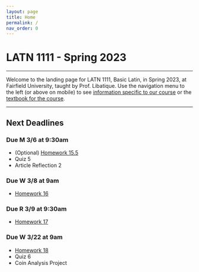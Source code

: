 ```yaml
---
layout: page
title: Home
permalink: /
nav_order: 0
---
```


# LATN 1111 - Spring 2023

***

Welcome to the landing page for LATN 1111, Basic Latin, in Spring 2023, at Fairfield University, taught by Prof. Libatique. Use the navigation menu to the left (or above on mobile) to see [information specific to our course](/course_info) or the [textbook for the course](/textbook).

***

## Next Deadlines

### Due M 3/6 at 9:30am

* (Optional) [Homework 15.5](../homework/homework#homework-155-due-m-36)
* Quiz 5
* Article Reflection 2

### Due W 3/8 at 9am

* [Homework 16](../homework/homework#homework-16-due-w-38)

### Due R 3/9 at 9:30am

* [Homework 17](../homework/homework#homework-17-due-r-39)

### Due W 3/22 at 9am

* [Homework 18](../homework/homework#homework-18-due-w-322)
* Quiz 6
* Coin Analysis Project